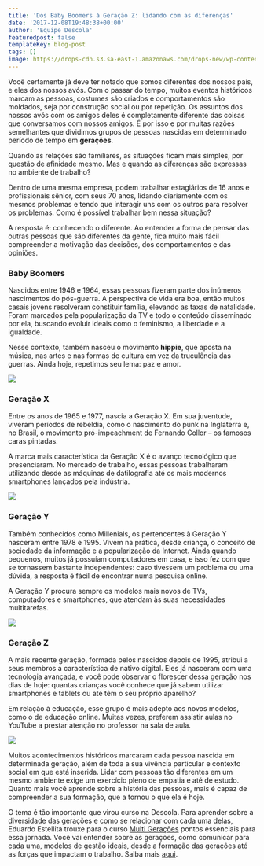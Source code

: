 ```yaml
---
title: 'Dos Baby Boomers à Geração Z: lidando com as diferenças'
date: '2017-12-08T19:48:38+00:00'
author: 'Equipe Descola'
featuredpost: false
templateKey: blog-post
tags: []
image: https://drops-cdn.s3.sa-east-1.amazonaws.com/drops-new/wp-content/uploads/2017/12/08194525/gerac%CC%A7oes-150x150.png
---
```

Você certamente já deve ter notado que somos diferentes dos nossos pais, e eles dos nossos avós. Com o passar do tempo, muitos eventos históricos marcam as pessoas, costumes são criados e comportamentos são moldados, seja por construção social ou por repetição. Os assuntos dos nossos avós com os amigos deles é completamente diferente das coisas que conversamos com nossos amigos. É por isso e por muitas razões semelhantes que dividimos grupos de pessoas nascidas em determinado período de tempo em **gerações**.

Quando as relações são familiares, as situações ficam mais simples, por questão de afinidade mesmo. Mas e quando as diferenças são expressas no ambiente de trabalho?

Dentro de uma mesma empresa, podem trabalhar estagiários de 16 anos e profissionais sênior, com seus 70 anos, lidando diariamente com os mesmos problemas e tendo que interagir uns com os outros para resolver os problemas. Como é possível trabalhar bem nessa situação?

A resposta é: conhecendo o diferente. Ao entender a forma de pensar das outras pessoas que são diferentes da gente, fica muito mais fácil compreender a motivação das decisões, dos comportamentos e das opiniões.

### Baby Boomers

Nascidos entre 1946 e 1964, essas pessoas fizeram parte dos inúmeros nascimentos do pós-guerra. A perspectiva de vida era boa, então muitos casais jovens resolveram constituir família, elevando as taxas de natalidade. Foram marcados pela popularização da TV e todo o conteúdo disseminado por ela, buscando evoluir ideais como o feminismo, a liberdade e a igualdade.

Nesse contexto, também nasceu o movimento **hippie**, que aposta na música, nas artes e nas formas de cultura em vez da truculência das guerras. Ainda hoje, repetimos seu lema: paz e amor.

![](https://descola.org/drops/wp-content/uploads/2017/12/hippie.jpg)

### Geração X

Entre os anos de 1965 e 1977, nascia a Geração X. Em sua juventude, viveram períodos de rebeldia, como o nascimento do punk na Inglaterra e, no Brasil, o movimento pró-impeachment de Fernando Collor – os famosos caras pintadas.

A marca mais característica da Geração X é o avanço tecnológico que presenciaram. No mercado de trabalho, essas pessoas trabalharam utilizando desde as máquinas de datilografia até os mais modernos smartphones lançados pela indústria.

![](https://descola.org/drops/wp-content/uploads/2017/12/impeachment.jpg)

### Geração Y

Também conhecidos como Millenials, os pertencentes à Geração Y nasceram entre 1978 e 1995. Vivem na prática, desde criança, o conceito de sociedade da informação e a popularização da Internet. Ainda quando pequenos, muitos já possuíam computadores em casa, e isso fez com que se tornassem bastante independentes: caso tivessem um problema ou uma dúvida, a resposta é fácil de encontrar numa pesquisa online.

A Geração Y procura sempre os modelos mais novos de TVs, computadores e smartphones, que atendam às suas necessidades multitarefas.

![](https://descola.org/drops/wp-content/uploads/2017/12/gerac%CC%A7ao-y.jpg)

### Geração Z

A mais recente geração, formada pelos nascidos depois de 1995, atribui a seus membros a característica de nativo digital. Eles já nasceram com uma tecnologia avançada, e você pode observar o florescer dessa geração nos dias de hoje: quantas crianças você conhece que já sabem utilizar smartphones e tablets ou até têm o seu próprio aparelho?

Em relação à educação, esse grupo é mais adepto aos novos modelos, como o de educação online. Muitas vezes, preferem assistir aulas no YouTube a prestar atenção no professor na sala de aula.

![](https://descola.org/drops/wp-content/uploads/2017/12/gerac%CC%A7ao-z.jpeg)

Muitos acontecimentos históricos marcaram cada pessoa nascida em determinada geração, além de toda a sua vivência particular e contexto social em que está inserida. Lidar com pessoas tão diferentes em um mesmo ambiente exige um exercício pleno de empatia e até de estudo. Quanto mais você aprende sobre a história das pessoas, mais é capaz de compreender a sua formação, que a tornou o que ela é hoje.

O tema é tão importante que virou curso na Descola. Para aprender sobre a diversidade das gerações e como se relacionar com cada uma delas, Eduardo Estellita trouxe para o curso [Multi Gerações](https://descola.org/curso/multi-geracoes) pontos essenciais para essa jornada. Você vai entender sobre as gerações, como comunicar para cada uma, modelos de gestão ideais, desde a formação das gerações até as forças que impactam o trabalho. Saiba mais [aqui](https://descola.org/curso/multi-geracoes).